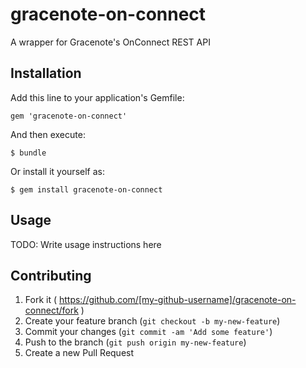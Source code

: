 # gracenote-on-connect
A wrapper for Gracenote's OnConnect REST API

## Installation

Add this line to your application's Gemfile:

    gem 'gracenote-on-connect'

And then execute:

    $ bundle

Or install it yourself as:

    $ gem install gracenote-on-connect

## Usage

TODO: Write usage instructions here

## Contributing

1. Fork it ( https://github.com/[my-github-username]/gracenote-on-connect/fork )
2. Create your feature branch (`git checkout -b my-new-feature`)
3. Commit your changes (`git commit -am 'Add some feature'`)
4. Push to the branch (`git push origin my-new-feature`)
5. Create a new Pull Request
